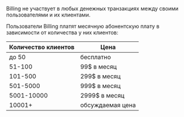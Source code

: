 Billing не участвует в любых денежных транзакциях между своими пользователями и их клиентами.

Пользователи Billing платят месячную абонентскую плату в зависимости от количества у них клиентов:

| Количество клиентов | Цена              |
| ------------------- | ----------------- |
| до 50               | бесплатно         |
| 51-100              | 99$ в месяц       |
| 101-500             | 299$ в месяц      |
| 501-5000            | 999$ в месяц      |
| 5001-10000          | 2999$ в месяц     |
| 10001+              | обсуждаемая цена  |

